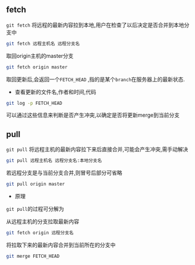 <!--
 * @Description: 
 * @Version: 1.0
 * @Author: DaLao
 * @Email: dalao_li@163.com
 * @Date: 2021-12-15 21:12:13
 * @LastEditors: dalao
 * @LastEditTime: 2022-04-18 20:04:46
-->

## fetch


`git fetch` 将远程的最新内容拉到本地,用户在检查了以后决定是否合并到本地分支中

```sh
git fetch 远程主机名 远程分支名
```

取回origin主机的master分支

```sh
git fetch origin master 
```

取回更新后,会返回一个`FETCH_HEAD` ,指的是某个`branch`在服务器上的最新状态.


- 查看更新的文件名,作者和时间,代码

```sh
git log -p FETCH_HEAD
```

可以通过这些信息来判断是否产生冲突,以确定是否将更新merge到当前分支



## pull


`git pull` 将远程主机的最新内容拉下来后直接合并,可能会产生冲突,需手动解决

```sh
git pull 远程主机名 远程分支名:本地分支名
```

若远程分支是与当前分支合并,则冒号后部分可省略

```sh
git pull origin master
```

- 原理

`git pull`的过程可分解为

从远程主机的分支拉取最新内容
 
```sh
git fetch origin 远程分支名
```

将拉取下来的最新内容合并到当前所在的分支中

```sh
git merge FETCH_HEAD
```